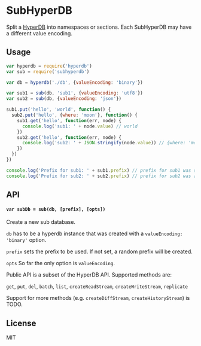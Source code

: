# SubHyperDB

Split a [HyperDB](https://github.com/mafintosh/hyperdb) into namespaces or sections. Each SubHyperDB may have a different value encoding.

## Usage

``` js
var hyperdb = require('hyperdb')
var sub = require('subhyperdb')

var db = hyperdb('./db', {valueEncoding: 'binary'})

var sub1 = sub(db, 'sub1', {valueEncoding: 'utf8'})
var sub2 = sub(db, {valueEncoding: 'json'})

sub1.put('hello', 'world', function() {
  sub2.put('hello', {where: 'moon'}, function() {
    sub1.get('hello', function(err, node) {
      console.log('sub1: ' + node.value) // world
    })
    sub2.get('hello', function(err, node) {
      console.log('sub2: ' + JSON.stringify(node.value)) // {where: 'moon'}
    })
  })
})

console.log('Prefix for sub1: ' + sub1.prefix) // prefix for sub1 was set manually
console.log('Prefix for sub2: ' + sub2.prefix) // prefix for sub2 was autocreated

```

## API

#### `var subDb = sub(db, [prefix], [opts])`

Create a new sub database.

`db` has to be a hyperdb instance that was created with a `valueEncoding: 'binary'` option.

`prefix` sets the prefix to be used. If not set, a random prefix will be created.

`opts` So far the only option is `valueEncoding`.

Public API is a subset of the HyperDB API. Supported methods are:

`get`, `put`, `del`, `batch`, `list`, `createReadStream`, `createWriteStream`, `replicate`

Support for more methods (e.g. `createDiffStream`, `createHistoryStream`) is TODO.

## License

MIT
